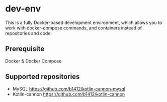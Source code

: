# dev-env
This is a fully Docker-based development environment, which allows you to work with docker-compose commands, and containers instead of repositories and code
        

## Prerequisite
Docker & Docker Compose

## Supported repositories
 - MySQL https://github.com/b1412/kotlin-cannon-mysql
 - Kotlin-cannon https://github.com/b1412/kotlin-cannon

